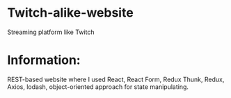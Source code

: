 # Twitch-alike-website
Streaming platform like Twitch

# Information:
REST-based website where I used React, React Form, Redux Thunk, Redux, Axios, lodash, object-oriented approach for state manipulating. 
